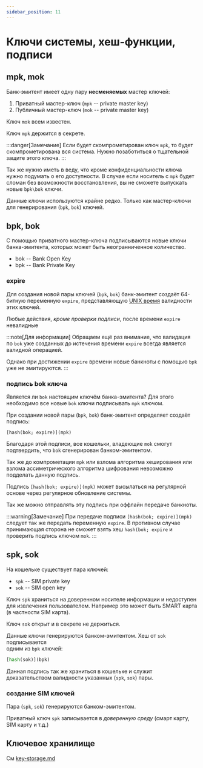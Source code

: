 ```yaml
---
sidebar_position: 11
---
```

# Ключи системы, хеш-функции, подписи


## mpk, mok

Банк-эмитент имеет одну пару 
**несменяемых**
мастер ключей:
1. Приватный мастер-ключ (`mpk` -- private master key)
2. Публичный мастер-ключ (`mok` -- private master key)

Ключ `mok` всем известен.

Ключ `mpk` держится в секрете.

:::danger[Замечание]
Если будет скомпрометирован
ключ `mpk`, то будет скомпрометирована
вся система. 
Нужно позаботиться о тщательной защите этого ключа.
:::

Так же нужно иметь в веду, что кроме конфиденциальности
ключа нужно подумать о его доступности. 
В случае если носитель с `mpk` будет сломан без возможности
восстановления, вы не сможете выпускать 
новые `bpk\bok` ключи.     

Данные ключи используются крайне редко.
Только как мастер-ключи для генерирования
(`bpk`, `bok`) ключей.

## bpk, bok

С помощью приватного мастер-ключа подписываются новые ключи
банка-эмитента, которых может быть неогранниченное количество.

* bok -- Bank Open Key
* bpk -- Bank Private Key



### expire

Для создания новой пары ключей
(`bpk`, `bok`)
банк-эмитент 
создаёт 64-битную переменную
`expire`, 
представляющую 
[UNIX время](https://ru.wikipedia.org/wiki/Unix-время)
валидности этих ключей.

Любые действия, *кроме проверки подписи*,
после времени `expire`
невалидные

:::note[Для информации]
Обращаем ещё раз внимание,
что валидация по `bok`
уже созданных до истечения времени `expire`
всегда является валидной операцией.

Однако при достижении `expire`
времени новые банкноты 
с помощью `bpk` уже не эмитируются.
:::

### подпись bok ключа

Является ли `bok` настоящим ключём банка-эмитента?
Для этого необходимо все новые `bok`
ключи подписывать `mpk` ключом.

При создании новой пары
(`bpk`, `bok`)
банк-эмитент 
определяет
создаёт подпись:
```
[hash(bok; expire)](mpk)
```
Благодаря этой подписи, все кошельки,
владеющие `mok` смогут подтвердить, что
`bok` сгенерирован банком-эмитентом.

Так же до компрометации
`mpk`
или взлома алгоритма хеширования
или взлома ассиметрического алгоритма шифрования
невозможно подделать данную подпись.

Подпись `[hash(bok; expire)](mpk)` может
высылаться на регулярной основе через
регулярное обновление системы.

Так же можно отправлять эту подпись при
оффлайн передаче банкноты.

:::warning[Замечание]
При передаче подписи
`[hash(bok; expire)](mpk)`
следует так же передать
переменную `expire`.
В противном случае принимающая сторона не 
сможет взять хеш `hash(bok; expire`
и проверить подпись ключом `mok`.
:::


## spk, sok

На кошельке существует
пара ключей:

* `spk` -- SIM private key 
* `sok` -- SIM open key

Ключ `spk` храниться на доверенном носителе информации
и недоступен для извлечения пользователем.
Например это может быть SMART карта 
(в частности SIM карта).

Ключ `sok` открыт и в секрете не держиться.

Данные ключи генерируются банком-эмитентом.
Хеш от `sok` подписывается  
одним из `bpk` ключей:
```python
[hash(sok)](bpk)
```

Данная подпись так же храниться в кошельке 
и служит доказательством валидности указанных
(`spk`, `sok`) пары.

### создание SIM ключей

Пара (`spk`, `sok`) генерируются
банком-эмитентом.

Приватный ключ `spk`
записывается в *доверенную среду*
(смарт карту, SIM карту и т.д.)


## Ключевое хранилище

См [key-storage.md](../architecture/bank/key-storage.md)